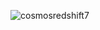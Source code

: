 ![cosmosredshift7](https://github.com/user-attachments/assets/165d5e90-9f15-4140-9bae-f6732669e165)
